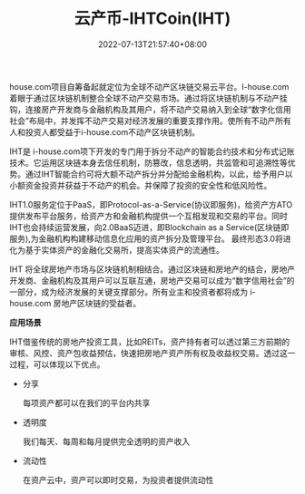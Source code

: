 ﻿---
weight: 
title: "云产币-IHTCoin(IHT)"
description: "house.com项目自筹备起就定位为全球不动产区块链交易云平台。I-house.com着眼于通过区块链机制整合全球不动产交易市场。通过将区块链机制与不动产挂钩，连接房产开发商与金融机构及其用户，将不动产交易纳入到全球“数字化信用社会”布局中，并发挥不动产交易对经济发展的重要支撑作用。使所有不动产所有人和投资人都受益于i-house.com不动产区块链机制。"
date: 2022-07-13T21:57:40+08:00
lastmod: 2022-07-13T16:45:40+08:00
draft: false
authors: ["yangsi"]
featuredImage: "yunchanbi-ihtcoiniht.webp"
link: "https://ihtcoin.com/"
tags: ["数字代币","云产币-IHTCoin(IHT)"]
categories: ["navigation"]
navigation: ["数字代币"]
lightgallery: true
toc: true
pinned: false
recommend: false
recommend1: false
---
house.com项目自筹备起就定位为全球不动产区块链交易云平台。I-house.com着眼于通过区块链机制整合全球不动产交易市场。通过将区块链机制与不动产挂钩，连接房产开发商与金融机构及其用户，将不动产交易纳入到全球“数字化信用社会”布局中，并发挥不动产交易对经济发展的重要支撑作用。使所有不动产所有人和投资人都受益于i-house.com不动产区块链机制。

IHT是 i-house.com项下开发的专门用于拆分不动产的智能合约技术和分布式记账技术。它运用区块链本身去信任机制，防篡改，信息透明，共监管和可追溯性等优势。通过IHT智能合约可将大额不动产拆分并分配给金融机构，以此，给予用户以小额资金投资并获益于不动产的机会。并保障了投资的安全性和低风险性。

IHT1.0服务定位于PaaS，即Protocol-as-a-Service(协议即服务)，给资产方ATO提供发布平台服务，给资产方和金融机构提供一个互相发现和交易的平台。同时IHT也会持续运营发展，向2.0BaaS迈进，即Blockchain as a Service(区块链即服务),为金融机构构建移动信息化应用的资产拆分及管理平台。 最终形态3.0将进化为基于实体资产的金融化交易所，提高实体资产的流通性。

IHT 将全球房地产市场与区块链机制相结合。通过区块链和房地产的结合，房地产开发商、金融机构及其用户可以互联互通，房地产交易可以成为“数字信用社会”的一部分，成为经济发展的关键支撑部分。所有业主和投资者都将成为 i-house.com 房地产区块链的受益者。

**应用场景**

IHT借鉴传统的房地产投资工具，比如REITs，资产持有者可以透过第三方前期的审核、风控、资产包收益预估，快速把房地产资产所有权及收益权交易。透过这一过程，可以体现以下优点。

- 分享

  每项资产都可以在我们的平台内共享

- 透明度

  我们每天、每周和每月提供完全透明的资产收入

- 流动性

  在资产云中，资产可以即时交易，为投资者提供流动性

